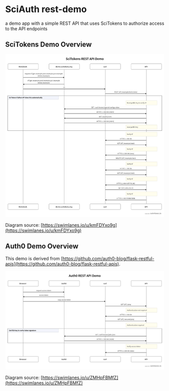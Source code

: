 # SciAuth rest-demo
a demo app with a simple REST API that uses SciTokens to authorize access to the API endpoints

## SciTokens Demo Overview

![SciTokens REST API Demo Swimlanes Diagram](swimlanes-scitokens-rest-api-demo.png)

Diagram source: [https://swimlanes.io/u/kmFDYxo9g](https://swimlanes.io/u/kmFDYxo9g)

## Auth0 Demo Overview

This demo is derived from [https://github.com/auth0-blog/flask-restful-apis](https://github.com/auth0-blog/flask-restful-apis).

![Auth0 REST API Demo Swimlanes Diagram](swimlanes-auth0-rest-api-demo.png)

Diagram source: [https://swimlanes.io/u/ZMHpFBMfZ](https://swimlanes.io/u/ZMHpFBMfZ)
